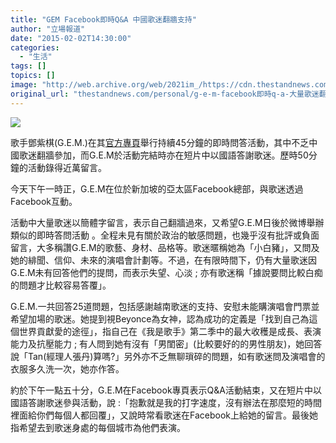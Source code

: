 ```yaml
---
title: "GEM Facebook即時Q&A 中國歌迷翻牆支持"
author: "立場報道"
date: "2015-02-02T14:30:00"
categories:
  - "生活"
tags: []
topics: []
image: "http://web.archive.org/web/2021im_/https://cdn.thestandnews.com/media/photos/cache/04-01_qQ52e_1200x0.png"
original_url: "thestandnews.com/personal/g-e-m-facebook即時q-a-大量歌迷翻牆支持"
---
```

![](http://web.archive.org/web/2021im_/https://cdn.thestandnews.com/media/photos/cache/04-01_qQ52e_1200x0.png)

歌手鄧紫棋(G.E.M.)在其[官方專頁](http://web.archive.org/web/20210628195147/https://www.facebook.com/G.E.M.OfficialPage/posts/10153569599401038)舉行持續45分鐘的即時問答活動，其中不乏中國歌迷翻牆參加，而G.E.M於活動完結時亦在短片中以國語答謝歌迷。歷時50分鐘的活動錄得近萬留言。

今天下午一時正，G.E.M在位於新加坡的亞太區Facebook總部，與歌迷透過Facebook互動。

活動中大量歌迷以簡體字留言，表示自己翻牆過來，又希望G.E.M日後於微博舉辦類似的即時答問活動 。全程未見有關於政治的敏感問題，也幾乎沒有批評或負面留言，大多稱讚G.E.M的歌藝、身材、品格等。歌迷暱稱她為「小白豬」，又問及她的緋聞、信仰、未來的演唱會計劃等。不過，在有限時間下，仍有大量歌迷因G.E.M未有回答他們的提問，而表示失望、心淡 ; 亦有歌迷稱「據說要問比較白痴的問題才比較容易答覆」。

G.E.M.一共回答25道問題，包括感謝越南歌迷的支持、安慰未能購演唱會門票並希望加場的歌迷。她提到視Beyonce為女神，認為成功的定義是「找到自己為這個世界貢獻愛的途徑」，指自己在《我是歌手》第二季中的最大收穫是成長、表演能力及抗壓能力 ; 有人問到她有沒有「男閨密」(比較要好的的男性朋友)，她回答說「Tan(經理人張丹)算嗎?」另外亦不乏無聊瑣碎的問題，如有歌迷問及演唱會的衣服多久洗一次，她亦作答。

約於下午一點五十分，G.E.M在Facebook專頁表示Q&A活動結束，又在短片中以國語答謝歌迷參與活動，說 :「抱歉就是我的打字速度，沒有辦法在那麼短的時間裡面給你們每個人都回覆」，又說時常看歌迷在Facebook上給她的留言。最後她指希望去到歌迷身處的每個城市為他們表演。